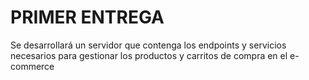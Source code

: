 # PRIMER ENTREGA

Se desarrollará un servidor que contenga los endpoints y servicios necesarios para gestionar los productos y carritos de compra en el e-commerce
